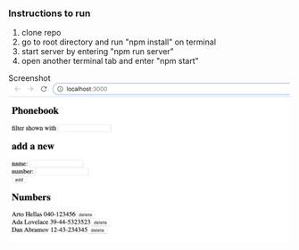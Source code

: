 ### Instructions to run

1. clone repo
2. go to root directory and run "npm install" on terminal
3. start server by entering "npm run server"
4. open another terminal tab and enter "npm start"

Screenshot
![](./images/image1.png)
